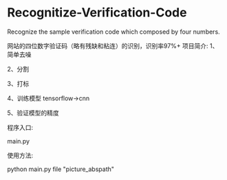 ﻿# Recognitize-Verification-Code
Recognize the sample verification code which composed by four numbers.

网站的四位数字验证码（略有残缺和粘连）的识别，识别率97%+
项目简介:
1、简单去噪

2、分割

3、打标

4、训练模型 tensorflow->cnn

5、验证模型的精度

程序入口:

main.py

使用方法:

python main.py file "picture_abspath"
